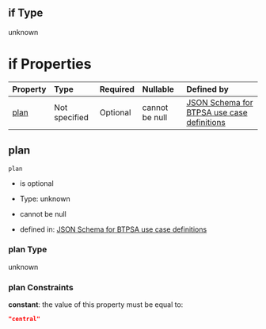 ## if Type

unknown

# if Properties

| Property      | Type          | Required | Nullable       | Defined by                                                                                                                                                                                                                                  |
| :------------ | :------------ | :------- | :------------- | :------------------------------------------------------------------------------------------------------------------------------------------------------------------------------------------------------------------------------------------ |
| [plan](#plan) | Not specified | Optional | cannot be null | [JSON Schema for BTPSA use case definitions](btpsa-usecase-properties-services-items-allof-1-then-allof-23-then-allof-0-if-properties-plan.md "undefined#/properties/services/items/allOf/1/then/allOf/23/then/allOf/0/if/properties/plan") |

## plan



`plan`

*   is optional

*   Type: unknown

*   cannot be null

*   defined in: [JSON Schema for BTPSA use case definitions](btpsa-usecase-properties-services-items-allof-1-then-allof-23-then-allof-0-if-properties-plan.md "undefined#/properties/services/items/allOf/1/then/allOf/23/then/allOf/0/if/properties/plan")

### plan Type

unknown

### plan Constraints

**constant**: the value of this property must be equal to:

```json
"central"
```
